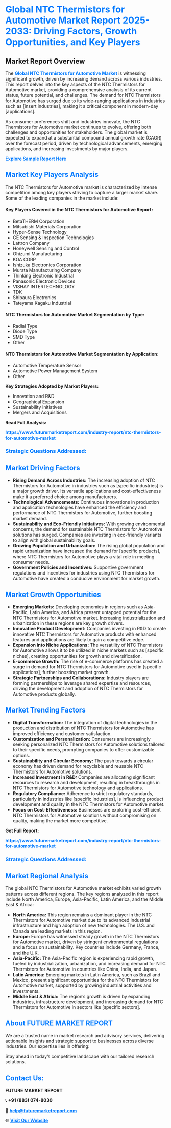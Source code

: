 <h1 style="color: #007BFF;">Global NTC Thermistors for Automotive Market Report 2025-2033: Driving Factors, Growth Opportunities, and Key Players</h1>

<section id="overview">
<h2>Market Report Overview</h2>
<p>The <a href="https://www.futuremarketreport.com/industry-report/ntc-thermistors-for-automotive-market" style="color: #007BFF; text-decoration: none;"><strong>Global NTC Thermistors for Automotive Market</strong></a> is witnessing significant growth, driven by increasing demand across various industries. This report delves into the key aspects of the NTC Thermistors for Automotive market, providing a comprehensive analysis of its current status, future potential, and challenges. The demand for NTC Thermistors for Automotive has surged due to its wide-ranging applications in industries such as [insert industries], making it a critical component in modern-day [applications].</p>
<p>As consumer preferences shift and industries innovate, the NTC Thermistors for Automotive market continues to evolve, offering both challenges and opportunities for stakeholders. The global market is expected to expand at a substantial compound annual growth rate (CAGR) over the forecast period, driven by technological advancements, emerging applications, and increasing investments by major players.</p>
</section>

<section id="overview">
<p><a href="https://www.futuremarketreport.com/request-sample/reportId=75353" style="color: #007BFF; text-decoration: none;"><strong>Explore Sample Report Here</strong></a></p>
</section>

<section id="key-players">
<h2 style="color: #007BFF;">Market Key Players Analysis</h2>
<p>The NTC Thermistors for Automotive market is characterized by intense competition among key players striving to capture a larger market share. Some of the leading companies in the market include:</p>
<h4>Key Players Covered in the NTC Thermistors for Automotive Report:</h4>
<ul><li>BetaTHERM Corporation</li><li>Mitsubishi Materials Corporation</li><li>Hyper-Sense Technology</li><li>GE Sensing &amp; Inspection Technologies</li><li>Lattron Company</li><li>Honeywell Sensing and Control</li><li>Ohizumi Manufacturing</li><li>KOA CORP</li><li>Ishizuka Electronics Corporation</li><li>Murata Manufacturing Company</li><li>Thinking Electronic Industrial</li><li>Panasonic Electronic Devices</li><li>VISHAY INTERTECHNOLOGY</li><li>TDK</li><li>Shibaura Electronics</li><li>Tateyama Kagaku Industrial</li></ul>
<h4>NTC Thermistors for Automotive Market Segmentation by Type:</h4>
<ul><li>Radial Type</li><li>Diode Type</li><li>SMD Type</li><li>Other</li></ul>

<h4>NTC Thermistors for Automotive Market Segmentation by Application:</h4>
<ul><li>Automotive Temperature Sensor</li><li>Automotive Power Management System</li><li>Other</li></ul>
<p><strong>Key Strategies Adopted by Market Players:</strong></p>
<ul>
<li>Innovation and R&D</li>
<li>Geographical Expansion</li>
<li>Sustainability Initiatives</li>
<li>Mergers and Acquisitions</li>
</ul>
</section>

<section>
<p><strong>Read Full Analysis: </strong></p><a href="https://www.futuremarketreport.com/industry-report/ntc-thermistors-for-automotive-market" style="color: #007BFF; text-decoration: none;"><strong>https://www.futuremarketreport.com/industry-report/ntc-thermistors-for-automotive-market</strong></a>
<h3 style="color: #007BFF;">Strategic Questions Addressed:</h3>
</section>

<section id="driving-factors">
<h2 style="color: #007BFF;">Market Driving Factors</h2>
<ul>
<li><strong>Rising Demand Across Industries:</strong> The increasing adoption of NTC Thermistors for Automotive in industries such as [specific industries] is a major growth driver. Its versatile applications and cost-effectiveness make it a preferred choice among manufacturers.</li>
<li><strong>Technological Advancements:</strong> Continuous innovations in production and application technologies have enhanced the efficiency and performance of NTC Thermistors for Automotive, further boosting market demand.</li>
<li><strong>Sustainability and Eco-Friendly Initiatives:</strong> With growing environmental concerns, the demand for sustainable NTC Thermistors for Automotive solutions has surged. Companies are investing in eco-friendly variants to align with global sustainability goals.</li>
<li><strong>Growing Population and Urbanization:</strong> The rising global population and rapid urbanization have increased the demand for [specific products], where NTC Thermistors for Automotive plays a vital role in meeting consumer needs.</li>
<li><strong>Government Policies and Incentives:</strong> Supportive government regulations and incentives for industries using NTC Thermistors for Automotive have created a conducive environment for market growth.</li>
</ul>
</section>

<section id="growth-opportunities">
<h2 style="color: #007BFF;">Market Growth Opportunities</h2>
<ul>
<li><strong>Emerging Markets:</strong> Developing economies in regions such as Asia-Pacific, Latin America, and Africa present untapped potential for the NTC Thermistors for Automotive market. Increasing industrialization and urbanization in these regions are key growth drivers.</li>
<li><strong>Innovative Product Development:</strong> Companies investing in R&D to create innovative NTC Thermistors for Automotive products with enhanced features and applications are likely to gain a competitive edge.</li>
<li><strong>Expansion into Niche Applications:</strong> The versatility of NTC Thermistors for Automotive allows it to be utilized in niche markets such as [specific niches], creating opportunities for growth and diversification.</li>
<li><strong>E-commerce Growth:</strong> The rise of e-commerce platforms has created a surge in demand for NTC Thermistors for Automotive used in [specific applications], further boosting market growth.</li>
<li><strong>Strategic Partnerships and Collaborations:</strong> Industry players are forming partnerships to leverage shared expertise and resources, driving the development and adoption of NTC Thermistors for Automotive products globally.</li>
</ul>
</section>

<section id="trending-factors">
<h2 style="color: #007BFF;">Market Trending Factors</h2>
<ul>
<li><strong>Digital Transformation:</strong> The integration of digital technologies in the production and distribution of NTC Thermistors for Automotive has improved efficiency and customer satisfaction.</li>
<li><strong>Customization and Personalization:</strong> Consumers are increasingly seeking personalized NTC Thermistors for Automotive solutions tailored to their specific needs, prompting companies to offer customizable options.</li>
<li><strong>Sustainability and Circular Economy:</strong> The push towards a circular economy has driven demand for recyclable and reusable NTC Thermistors for Automotive solutions.</li>
<li><strong>Increased Investment in R&D:</strong> Companies are allocating significant resources to research and development, resulting in breakthroughs in NTC Thermistors for Automotive technology and applications.</li>
<li><strong>Regulatory Compliance:</strong> Adherence to strict regulatory standards, particularly in industries like [specific industries], is influencing product development and quality in the NTC Thermistors for Automotive market.</li>
<li><strong>Focus on Cost-Effectiveness:</strong> Businesses are exploring cost-efficient NTC Thermistors for Automotive solutions without compromising on quality, making the market more competitive.</li>
</ul>
</section>

<section>
<p><strong>Get Full Report: </strong></p><a href="https://www.futuremarketreport.com/industry-report/ntc-thermistors-for-automotive-market" style="color: #007BFF; text-decoration: none;"><strong>https://www.futuremarketreport.com/industry-report/ntc-thermistors-for-automotive-market</strong></a>
<h3 style="color: #007BFF;">Strategic Questions Addressed:</h3>
</section>


<section id="regional-analysis">
<h2 style="color: #007BFF;">Market Regional Analysis</h2>
<p>The global NTC Thermistors for Automotive market exhibits varied growth patterns across different regions. The key regions analyzed in this report include North America, Europe, Asia-Pacific, Latin America, and the Middle East & Africa:</p>
<ul>
<li><strong>North America:</strong> This region remains a dominant player in the NTC Thermistors for Automotive market due to its advanced industrial infrastructure and high adoption of new technologies. The U.S. and Canada are leading markets in this region.</li>
<li><strong>Europe:</strong> Europe has witnessed steady growth in the NTC Thermistors for Automotive market, driven by stringent environmental regulations and a focus on sustainability. Key countries include Germany, France, and the U.K.</li>
<li><strong>Asia-Pacific:</strong> The Asia-Pacific region is experiencing rapid growth, fueled by industrialization, urbanization, and increasing demand for NTC Thermistors for Automotive in countries like China, India, and Japan.</li>
<li><strong>Latin America:</strong> Emerging markets in Latin America, such as Brazil and Mexico, present significant opportunities for the NTC Thermistors for Automotive market, supported by growing industrial activities and investments.</li>
<li><strong>Middle East & Africa:</strong> The region’s growth is driven by expanding industries, infrastructure development, and increasing demand for NTC Thermistors for Automotive in sectors like [specific sectors].</li>
</ul>
</section>

<footer>
<h2 style="color: #007BFF;">About FUTURE MARKET REPORT</h2>
<p>We are a trusted name in market research and advisory services, delivering actionable insights and strategic support to businesses across diverse industries. Our expertise lies in offering:</p>

<p>Stay ahead in today’s competitive landscape with our tailored research solutions.</p>

<h2 style="color: #007BFF;">Contact Us:</h2>
<p><strong>FUTURE MARKET REPORT</strong></p>
<p>📞 <strong>+91 (883) 074-8030</strong></p>
<p>📧 <strong><a href="mailto:help@futuremarketreport.com" style="color: #007BFF;">help@futuremarketreport.com</a></strong></p>
<p>🌐 <strong><a href="https://www.futuremarketreport.com/" style="color: #007BFF;">Visit Our Website</a></strong></p>
</footer>